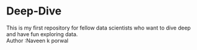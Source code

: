 # Deep-Dive
This is my first repository for fellow data scientists who want to dive deep and have fun exploring data.
<br>
Author :Naveen k porwal
